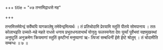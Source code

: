 +++
title = "०७ तन्तमिद्राधसे मह"

+++

तन्तमित्तमेवेन्द्रं सर्वेष्वपि यागकालेषु तमेवेन्द्रमित्यर्थः । तं प्रतिचोदामि प्रेरयामि स्तुतिं पीतये सोमपानाय । ततः कोलाभइति उच्यते-महे महते राधसे धनाय प्रभुतधनलाभार्थं योनृतुः फलस्यनेता देवः पूर्व्यां पूर्वेभवां यज्ञमुखस्थां अनुष्टुतिं अनुक्रमेण क्रियमाणां स्तुतिं कृष्टीनां मनुष्याणां ऋ- त्विजां सम्बधिनीं ईशे ईष्टे श्रोतुम् । तं चोदामीति सम्बन्धः ॥ ७ ॥